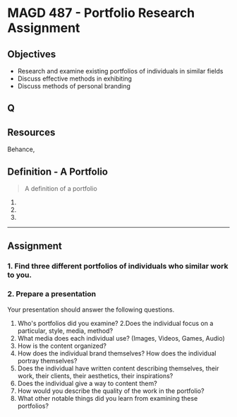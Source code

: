 # MAGD 487 - Portfolio Research Assignment

## Objectives
+ Research and examine existing portfolios of individuals in similar fields
+ Discuss effective methods in exhibiting
+ Discuss methods of personal branding

## Q

## Resources
Behance,

## Definition - A Portfolio
> A definition of a portfolio
1.
2.
3.

***
## Assignment
### 1. Find three different portfolios of individuals who similar work to you.
### 2. Prepare a presentation

Your presentation should answer the following questions.

1. Who's portfolios did you examine?
2.Does the individual focus on a particular, style, media, method?
3. What media does each individual use? (Images, Videos, Games, Audio)
4. How is the content organized?
5. How does the individual brand themselves? How does the individual portray themselves?
6. Does the individual have written content describing themselves, their work, their clients, their aesthetics, their inspirations?
7. Does the individual give a way to content them?
8. How would you describe the quality of the work in the portfolio?
9. What other notable things did you learn from examining these portfolios?
